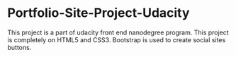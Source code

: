 # Portfolio-Site-Project-Udacity

This project is a part of udacity front end nanodegree program. This project is completely on HTML5 and CSS3. Bootstrap is used to create social sites buttons.
